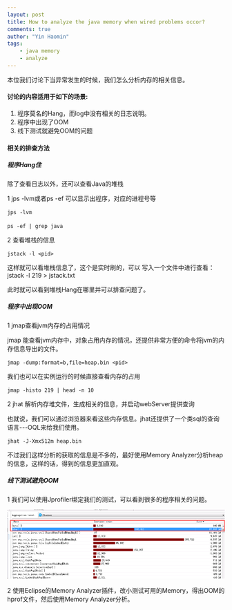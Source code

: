 ```yaml
---
layout: post
title: How to analyze the java memory when wired problems occor?
comments: true
author: "Yin Haomin"
tags:
    - java memory
    - analyze
---
```


本位我们讨论下当异常发生的时候，我们怎么分析内存的相关信息。

#### 讨论的内容适用于如下的场景:
1. 程序莫名的Hang，而log中没有相关的日志说明。
2. 程序中出现了OOM
3. 线下测试就避免OOM的问题

#### 相关的排查方法

##### 程序Hang住

除了查看日志以外，还可以查看Java的堆栈

1 jps -lvm或者ps -ef 可以显示出程序，对应的进程号等

```
jps -lvm

ps -ef | grep java
```

2 查看堆栈的信息

```
jstack -l <pid>
```

这样就可以看堆栈信息了，这个是实时刷的，可以 写入一个文件中进行查看：  jstack -l 219  > jstack.txt

此时就可以看到堆栈Hang在哪里并可以排查问题了。

##### 程序中出现OOM

1 jmap查看jvm内存的占用情况

jmap 能查看jvm内存中，对象占用内存的情况，还提供非常方便的命令将jvm的内存信息导出的文件。

```
jmap -dump:format=b,file=heap.bin <pid>
```

我们也可以在实例运行的时候直接查看内存的占用

```
jmap -histo 219 | head -n 10
```

2 jhat 解析内存堆文件，生成相关的信息，并启动webServer提供查询

也就说，我们可以通过浏览器来看这些内存信息。jhat还提供了一个类sql的查询语言---OQL来给我们使用。

```
jhat -J-Xmx512m heap.bin  
```

不过我们这样分析的获取的信息是不多的，最好使用Memory Analyzer分析heap的信息，这样的话，得到的信息更加直观。

##### 线下测试避免OOM

1 我们可以使用Jprofiler绑定我们的测试，可以看到很多的程序相关的问题。

![gras](/img/Use_Jprofiler.png)

2 使用Eclipse的Memory Analyzer插件，改小测试可用的Memory，得出OOM的hprof文件，然后使用Memory Analyzer分析。






